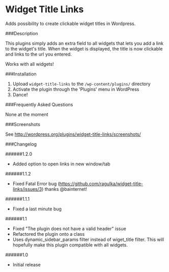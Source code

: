 Widget Title Links
==================

Adds possibility to create clickable widget titles in Wordpress.

###Description

This plugins simply adds an extra field to all widgets that lets you
add a link to the widget's title. When the widget is displayed, the title is now clickable and links to the url you entered.

Works with all widgets!

###Installation

1. Upload `widget-title-links` to the `/wp-content/plugins/` directory
2. Activate the plugin through the 'Plugins' menu in WordPress
3. Dance!

###Frequently Asked Questions

None at the moment

###Screenshots

See http://wordpress.org/plugins/widget-title-links/screenshots/

###Changelog

######1.2.0
* Added option to open links in new window/tab

######1.1.2
* Fixed Fatal Error bug (https://github.com/ragulka/widget-title-links/issues/3) thanks @bainternet!

######1.1.1
* Fixed a last minute bug

######1.1
* Fixed "The plugin does not have a valid header" issue
* Refactored the plugin onto a class
* Uses dynamic_sidebar_params filter instead of wiget_title filter. This will hopefully make this plugin compatible with all widgets.

######1.0
* Initial release